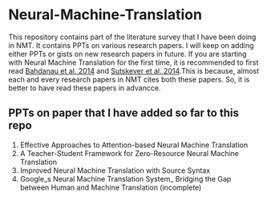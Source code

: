 # Neural-Machine-Translation

This repository contains part of the literature survey that I have been doing in NMT. It contains PPTs on various research papers. I will keep on adding either PPTs or gists on new research papers in future.
If you are starting with Neural Machine Translation for the first time, it is recommended to first read [Bahdanau et al. 2014](https://arxiv.org/abs/1409.0473) and [Sutskever et al.,2014](https://papers.nips.cc/paper/5346-sequence-to-sequence-learning-with-neural-networks.pdf).This is because, almost each and every research papers in NMT cites both these papers. So, it is better to have read these papers in advancce.

## PPTs on paper that I have added so far to this repo
1. Effective Approaches to Attention-based Neural Machine Translation
2. A Teacher-Student Framework for Zero-Resource Neural Machine Translation
3. Improved Neural Machine Translation with Source Syntax
4. Google_s Neural Machine Translation System_ Bridging the Gap between Human and Machine Translation (incomplete)
